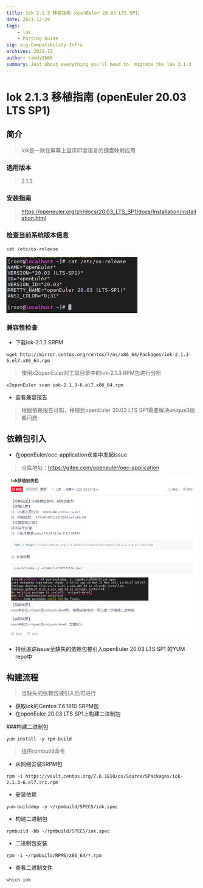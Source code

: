 ```yaml
---
title: Iok 2.1.3 移植指南（openEuler 20.03 LTS SP1）
date: 2021-12-29
tags: 
    - lok
    - Porting Guide
sig: sig-Compatibility-Infra
archives: 2021-12
author: randy1568
summary: Just about everything you'll need to  migrate the lok 2.1.3 
---
```


# Iok 2.1.3 移植指南 (openEuler 20.03 LTS SP1)

## 简介

>Iok是一款在屏幕上显示印度语言的键盘映射应用

### 选用版本

> 2.1.3

### 安装指南

> https://openeuler.org/zh/docs/20.03_LTS_SP1/docs/Installation/installation.html

### 检查当前系统版本信息

```shell
cat /etc/os-release
```

<img src="./image/lok-1.png">

### 兼容性检查

- 下载iok-2.1.3 SRPM

```
wget http://mirror.centos.org/centos/7/os/x86_64/Packages/iok-2.1.3-6.el7.x86_64.rpm
```

> 使用x2openEuler对工具目录中的iok-2.1.3 RPM包进行分析

```
x2openEuler scan iok-2.1.3-6.el7.x86_64.rpm
```

- 查看兼容报告

> 根据依赖报告可知，移植到openEuler 20.03 LTS SP1需要解决unique3依赖问题

## 依赖包引入

- 在openEuler/oec-application仓库中发起issue

> 仓库地址：https://gitee.com/openeuler/oec-application

<img src="./image/lok-2.png">

- 持续追踪issue至缺失的依赖包被引入openEuler 20.03 LTS SP1 的YUM repo中

## 构建流程

> 当缺失的依赖包被引入后可进行

- 获取iok的Centos 7.6.1810 SRPM包
- 在openEuler 20.03 LTS SP1上构建二进制包

###构建二进制包

```shell
yum install -y rpm-build
```

> 提供rpmbuild命令

- 从网络安装SRPM包

```shell
rpm -i https://vault.centos.org/7.6.1810/os/Source/SPackages/iok-2.1.3-6.el7.src.rpm
```

- 安装依赖

```shell
yum-builddep -y ~/rpmbuild/SPECS/iok.spec
```

- 构建二进制包

```shell
rpmbuild -bb ~/rpmbuild/SPECS/iok.spec
```

- 二进制包安装

```
rpm -i ~/rpmbuild/RPMS/x86_64/*.rpm
```

- 查看二进制文件

```
which iok
```